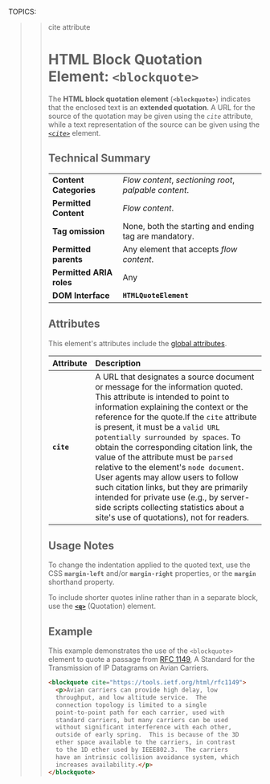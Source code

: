 TOPICS: <blockquote>
        <blockquote> cite attribute

# HTML Block Quotation Element: `<blockquote>`

The **HTML block quotation element** (**`<blockquote>`**) indicates that the enclosed
text is an **extended quotation**. A URL for the source of the quotation may be given using the *`cite`*
attribute, while a text representation of the source can be given using the
*[`<cite>`](/en/webfrontend/<cite>)* element.

## Technical Summary

|  |  |
| :-- | :-- |
| **Content Categories** | *Flow content*, *sectioning root*, *palpable content*.|
| **Permitted Content** | *Flow content*. |
| **Tag omission** | None, both the starting and ending tag are mandatory. |
| **Permitted parents** | Any element that accepts *flow content*.|
| **Permitted ARIA roles** | Any |
| **DOM Interface** | **`HTMLQuoteElement`** |

## Attributes

This element's attributes include the [global attributes](/en/webfrontend/HTML_Global_Attributes).

| Attribute | Description |
| :-- | :-- |
| **`cite`** | A URL that designates a source document or message for the information quoted. This attribute is intended to point to information explaining the context or the reference for the quote.If the `cite` attribute is present, it must be a `valid URL potentially surrounded by spaces`. To obtain the corresponding citation link, the value of the attribute must be `parsed` relative to the element's `node document`. User agents may allow users to follow such citation links, but they are primarily intended for private use (e.g., by server-side scripts collecting statistics about a site's use of quotations), not for readers.|

## Usage Notes

To change the indentation applied to the quoted text, use the CSS **`margin-left`** and/or
**`margin-right`** properties, or the **`margin`** shorthand property.

To include shorter quotes inline rather than in a separate block, use the
**[`<q>`](/en/webfrontend/<q>)** (Quotation) element.

## Example

This example demonstrates the use of the `<blockquote>` element to quote a passage from
[RFC 1149](https://tools.ietf.org/html/rfc1149), A Standard for the Transmission of
IP Datagrams on Avian Carriers.

```html
<blockquote cite="https://tools.ietf.org/html/rfc1149">
  <p>Avian carriers can provide high delay, low
  throughput, and low altitude service.  The
  connection topology is limited to a single
  point-to-point path for each carrier, used with
  standard carriers, but many carriers can be used
  without significant interference with each other,
  outside of early spring.  This is because of the 3D
  ether space available to the carriers, in contrast
  to the 1D ether used by IEEE802.3.  The carriers
  have an intrinsic collision avoidance system, which
  increases availability.</p>
</blockquote>
```
